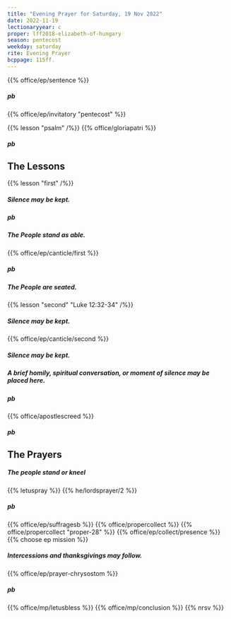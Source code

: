 ```yaml
---
title: "Evening Prayer for Saturday, 19 Nov 2022"
date: 2022-11-19
lectionaryyear: c
proper: lff2018-elizabeth-of-hungary
season: pentecost
weekday: saturday
rite: Evening Prayer
bcppage: 115ff.
---
```


{{% office/ep/sentence %}}
##### pb
{{% office/ep/invitatory "pentecost" %}}

{{% lesson "psalm" /%}}
{{% office/gloriapatri %}}
##### pb
## The Lessons
{{% lesson "first" /%}}

##### Silence may be kept.
##### pb
##### The People stand as able.
{{% office/ep/canticle/first %}}
##### pb
##### The People are seated.
{{% lesson "second" "Luke 12:32-34" /%}}

##### Silence may be kept.
{{% office/ep/canticle/second %}}
##### Silence may be kept.
##### A brief homily, spiritual conversation, or moment of silence may be placed here.
##### pb
{{% office/apostlescreed %}}
##### pb
## The Prayers
##### The people stand or kneel
{{% letuspray %}}
{{% he/lordsprayer/2 %}}
##### pb
{{% office/ep/suffragesb %}}
{{% office/propercollect %}}
{{% office/propercollect "proper-28" %}}
{{% office/ep/collect/presence %}}
{{% choose ep mission %}}
##### Intercessions and thanksgivings may follow.
{{% office/ep/prayer-chrysostom %}}
##### pb
{{% office/mp/letusbless %}}
{{% office/mp/conclusion %}}
{{% nrsv %}}

